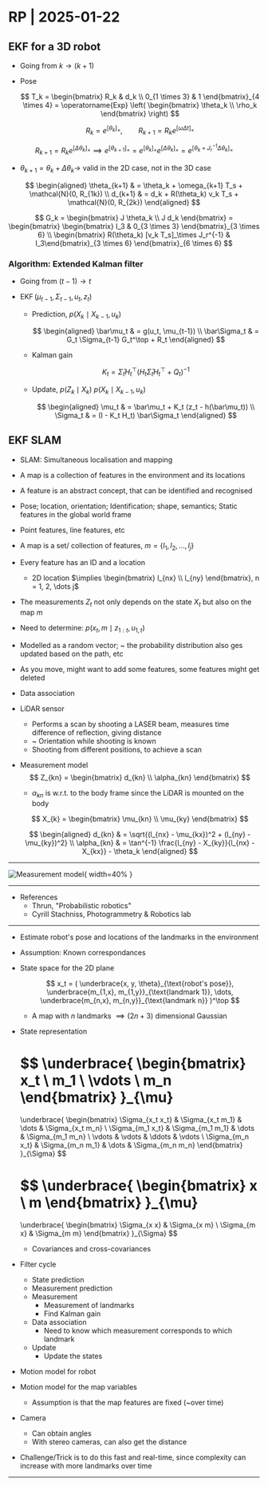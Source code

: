 # RP | 2025-01-22

## EKF for a 3D robot

- Going from $k \to (k+1)$

- Pose

  $$
  T_k = \begin{bmatrix} R_k & d_k \\ 0_{1 \times 3} & 1 \end{bmatrix}_{4 \times 4} = \operatorname{Exp} \left( \begin{bmatrix} \theta_k \\ \rho_k \end{bmatrix} \right)
  $$

  $$
  R_k = e^{[\theta_k]_\times}
  , \qquad
  R_{k+1} = R_k e^{[\omega \Delta t]_\times}
  $$

$$
R_{k+1} = R_k e^{[\Delta \theta_k]_\times} \implies e^{[\theta_{k+1}]_\times} = e^{[\theta_k]_\times} e^{[\Delta \theta_k]_\times} = e^{[\theta_k + J_r^{-1} \Delta \theta_k]_\times}
$$

- $\theta_{k+1} = \theta_k + \Delta \theta_k \to$ valid in the 2D case, not in the 3D case

$$
\begin{aligned}
\theta_{k+1}
& =
\theta_k + \omega_{k+1} T_s + \mathcal{N}(0, R_{1k})
\\
d_{k+1}
& =
d_k + R(\theta_k) v_k T_s + \mathcal{N}(0, R_{2k})
\end{aligned}
$$

$$
G_k = \begin{bmatrix} J \theta_k \\ J d_k \end{bmatrix}
= \begin{bmatrix}
\begin{bmatrix} I_3 & 0_{3 \times 3} \end{bmatrix}_{3 \times 6}
\\
\begin{bmatrix} R(\theta_k) [v_k T_s]_\times J_r^{-1} & I_3\end{bmatrix}_{3 \times 6}
\end{bmatrix}_{6 \times 6}
$$

### Algorithm: Extended Kalman filter

- Going from $(t-1) \to t$

- $\operatorname{EKF} (\mu_{t-1}, \Sigma_{t-1}, u_t, z_t)$

  - Prediction, $p(X_k \mid X_{k-1}, u_k)$

    $$
    \begin{aligned}
    \bar\mu_t
    & =
    g(u_t, \mu_{t-1})
    \\
    \bar\Sigma_t
    & =
    G_t \Sigma_{t-1} G_t^\top + R_t
    \end{aligned}
    $$

  - Kalman gain

    $$
    K_t = \bar\Sigma_t H_t^\top {\left( H_t \bar\Sigma_t H_t^\top + Q_t \right)}^{-1}
    $$

  - Update, $p(Z_k \mid X_k) \ p(X_k \mid X_{k-1}, u_k)$

    $$
    \begin{aligned}
    \mu_t
    & =
    \bar\mu_t + K_t (z_t - h(\bar\mu_t))
    \\
    \Sigma_t
    & =
    (I - K_t H_t) \bar\Sigma_t
    \end{aligned}
    $$

## EKF SLAM

- SLAM: Simultaneous localisation and mapping
- A map is a collection of features in the environment and its locations
- A feature is an abstract concept, that can be identified and recognised
- Pose; location, orientation; Identification; shape, semantics; Static features in the global world frame
- Point features, line features, etc
- A map is a set/ collection of features, $m = \{ l_1, l_2, \dots, l_j \}$
- Every feature has an ID and a location
  - 2D location $\implies \begin{bmatrix} l_{nx} \\ l_{ny} \end{bmatrix}, n = 1, 2, \dots j$
- The measurements $Z_t$ not only depends on the state $X_t$ but also on the map $m$
- Need to determine: $p(x_t, m \mid z_{1:t}, u_{1, t})$
- Modelled as a random vector; ~ the probability distribution also ges updated based on the path, etc
- As you move, might want to add some features, some features might get deleted
- Data association
- LiDAR sensor
  - Performs a scan by shooting a LASER beam, measures time difference of reflection, giving distance
  - ~ Orientation while shooting is known
  - Shooting from different positions, to achieve a scan

- Measurement model
  $$
  Z_{kn} = \begin{bmatrix} d_{kn} \\ \alpha_{kn} \end{bmatrix}
  $$

  - $\alpha_{kn}$ is w.r.t. to the body frame since the LiDAR is mounted on the body

  $$
  X_{k} = \begin{bmatrix} \mu_{kn} \\ \mu_{ky} \end{bmatrix}
  $$

  $$
  \begin{aligned}
  d_{kn}
  & =
  \sqrt{(l_{nx} - \mu_{kx})^2 + (l_{ny} - \mu_{ky})^2}
  \\
  \alpha_{kn}
  & =
  \tan^{-1} \frac{l_{ny} - X_{ky}}{l_{nx} - X_{kx}} - \theta_k
  \end{aligned}
  $$

---

![Measurement model](./TeX/2025-01-22/1.png){ width=40% }

---

- References
  - Thrun, "Probabilistic robotics"
  - Cyrill Stachniss, Photogrammetry & Robotics lab

---

- Estimate robot's pose and locations of the landmarks in the environment
- Assumption: Known correspondances

- State space for the 2D plane

  $$
  x_t = ( \underbrace{x, y, \theta}_{\text{robot's pose}}, \underbrace{m_{1,x}, m_{1,y}}_{\text{landmark 1}}, \dots, \underbrace{m_{n,x}, m_{n,y}}_{\text{landmark n}} )^\top
  $$

  - A map with $n$ landmarks $\implies (2n + 3)$ dimensional Gaussian

- State representation

  $$
  \underbrace{
  \begin{bmatrix}
  x_t \\
  m_1 \\
  \vdots \\
  m_n
  \end{bmatrix}
  }_{\mu}
  =
  \underbrace{
  \begin{bmatrix}
  \Sigma_{x_t x_t} & \Sigma_{x_t m_1} & \dots & \Sigma_{x_t m_n} \\
  \Sigma_{m_1 x_t} & \Sigma_{m_1 m_1} & \dots & \Sigma_{m_1 m_n} \\
  \vdots & \vdots & \ddots & \vdots \\
  \Sigma_{m_n x_t} & \Sigma_{m_n m_1} & \dots & \Sigma_{m_n m_n}
  \end{bmatrix}
  }_{\Sigma}
  $$

  $$
  \underbrace{
  \begin{bmatrix}
  x \\
  m
  \end{bmatrix}
  }_{\mu}
  =
  \underbrace{
  \begin{bmatrix}
  \Sigma_{x x} & \Sigma_{x m} \\
  \Sigma_{m x} & \Sigma_{m m}
  \end{bmatrix}
  }_{\Sigma}
  $$

  - Covariances and cross-covariances

- Filter cycle
  - State prediction
  - Measurement prediction
  - Measurement
    - Measurement of landmarks
    - Find Kalman gain
  - Data association
    - Need to know which measurement corresponds to which landmark
  - Update
    - Update the states

- Motion model for robot
- Motion model for the map variables
  - Assumption is that the map features are fixed (~over time)
- Camera
  - Can obtain angles
  - With stereo cameras, can also get the distance
- Challenge/Trick is to do this fast and real-time, since complexity can increase with more landmarks over time

---

